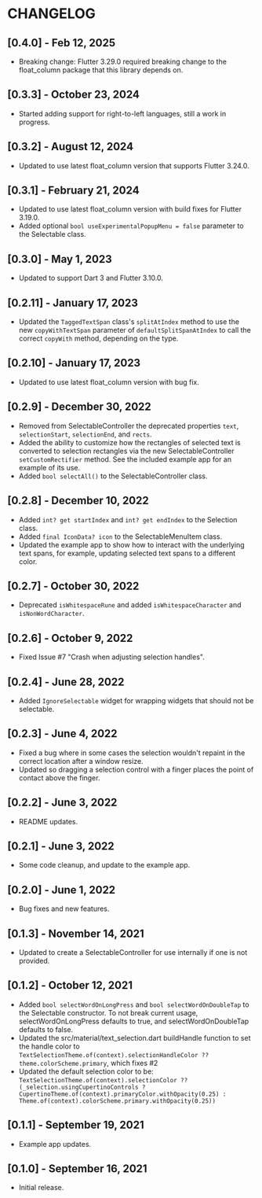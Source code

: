 # CHANGELOG

## [0.4.0] - Feb 12, 2025

* Breaking change: Flutter 3.29.0 required breaking change to the float_column package that this library depends on.

## [0.3.3] - October 23, 2024

* Started adding support for right-to-left languages, still a work in progress.

## [0.3.2] - August 12, 2024

* Updated to use latest float_column version that supports Flutter 3.24.0.

## [0.3.1] - February 21, 2024

* Updated to use latest float_column version with build fixes for Flutter 3.19.0.
* Added optional `bool useExperimentalPopupMenu = false` parameter to the Selectable class.

## [0.3.0] - May 1, 2023

* Updated to support Dart 3 and Flutter 3.10.0.

## [0.2.11] - January 17, 2023

* Updated the `TaggedTextSpan` class's `splitAtIndex` method to use the new `copyWithTextSpan` parameter of `defaultSplitSpanAtIndex` to call the correct `copyWith` method, depending on the type.

## [0.2.10] - January 17, 2023

* Updated to use latest float_column version with bug fix.

## [0.2.9] - December 30, 2022

* Removed from SelectableController the deprecated properties `text`, `selectionStart`, `selectionEnd`, and `rects`.
* Added the ability to customize how the rectangles of selected text is converted to selection rectangles via the new SelectableController `setCustomRectifier` method. See the included example app for an example of its use.
* Added `bool selectAll()` to the SelectableController class.

## [0.2.8] - December 10, 2022

* Added `int? get startIndex` and `int? get endIndex` to the Selection class.
* Added `final IconData? icon` to the SelectableMenuItem class.
* Updated the example app to show how to interact with the underlying text spans, for example, updating selected text spans to a different color.

## [0.2.7] - October 30, 2022

* Deprecated `isWhitespaceRune` and added `isWhitespaceCharacter` and `isNonWordCharacter`.

## [0.2.6] - October 9, 2022

* Fixed Issue #7 "Crash when adjusting selection handles".

## [0.2.4] - June 28, 2022

* Added `IgnoreSelectable` widget for wrapping widgets that should not be selectable.

## [0.2.3] - June 4, 2022

* Fixed a bug where in some cases the selection wouldn't repaint in the correct location after a window resize.
* Updated so dragging a selection control with a finger places the point of contact above the finger.

## [0.2.2] - June 3, 2022

* README updates.

## [0.2.1] - June 3, 2022

* Some code cleanup, and update to the example app.

## [0.2.0] - June 1, 2022

* Bug fixes and new features.

## [0.1.3] - November 14, 2021

* Updated to create a SelectableController for use internally if one is not provided.

## [0.1.2] - October 12, 2021

* Added `bool selectWordOnLongPress` and `bool selectWordOnDoubleTap` to the Selectable constructor. To not break current usage, selectWordOnLongPress defaults to true, and selectWordOnDoubleTap defaults to false.
* Updated the src/material/text_selection.dart buildHandle function to set the handle color to `TextSelectionTheme.of(context).selectionHandleColor ?? theme.colorScheme.primary`, which fixes #2
* Updated the default selection color to be: `TextSelectionTheme.of(context).selectionColor ?? (_selection.usingCupertinoControls ? CupertinoTheme.of(context).primaryColor.withOpacity(0.25) : Theme.of(context).colorScheme.primary.withOpacity(0.25))`

## [0.1.1] - September 19, 2021

* Example app updates.

## [0.1.0] - September 16, 2021

* Initial release.
